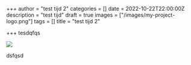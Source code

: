 +++
author = "test tijd 2"
categories = []
date = 2022-10-22T22:00:00Z
description = "test tijd"
draft = true
images = ["/images/my-project-logo.png"]
tags = []
title = "test tijd 2"

+++
tesdqfqs

![](/images/my-project-logo.png)

dsfqsd